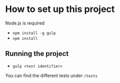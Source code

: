 # How to set up this project
Node.js is required

- `npm install -g gulp`
- `npm install`

##  Running the project

- `gulp <test identifier>`

You can find the different tests under `/tests`